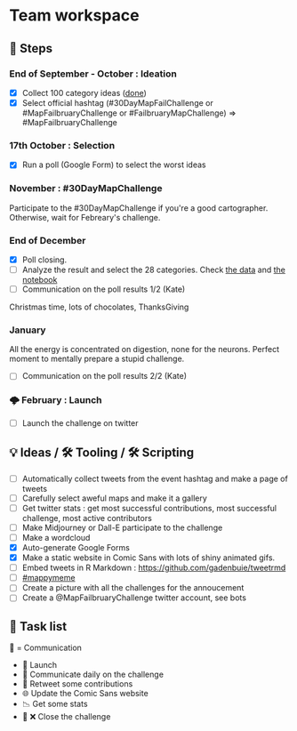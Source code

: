 # Team workspace

## 🐾 Steps
### End of September - October : Ideation
- [x] Collect 100 category ideas ([done](https://github.com/datagistips/30DayMapFailChallenge#%EF%B8%8F-ideas-of-categories))
- [x] Select official hashtag (#30DayMapFailChallenge or #MapFailbruaryChallenge or #FailbruaryMapChallenge) => #MapFailbruaryChallenge

### 17th October : Selection
- [x] Run a poll (Google Form) to select the worst ideas

### November : #30DayMapChallenge
Participate to the #30DayMapChallenge if you're a good cartographer. Otherwise, wait for Febreary's challenge.

### End of December
- [x] Poll closing. 
- [ ] Analyze the result and select the 28 categories. Check [the data](../data) and [the notebook](../notebooks) 
- [ ] Communication on the poll results 1/2 (Kate)

Christmas time, lots of chocolates, ThanksGiving

### January
All the energy is concentrated on digestion, none for the neurons. Perfect moment to mentally prepare a stupid challenge.

- [ ] Communication on the poll results 2/2 (Kate)

### 🌩️ February : Launch
- [ ] Launch the challenge on twitter

##  💡 Ideas / 🛠 Tooling / 🛠 Scripting
- [ ] Automatically collect tweets from the event hashtag and make a page of tweets
- [ ] Carefully select aweful maps and make it a gallery
- [ ] Get twitter stats : get most successful contributions, most successful challenge, most active contributors
- [ ] Make Midjourney or Dall-E participate to the challenge
- [ ] Make a wordcloud
- [x] Auto-generate Google Forms
- [x] Make a static website in Comic Sans with lots of shiny animated gifs.
- [ ] Embed tweets in R Markdown : https://github.com/gadenbuie/tweetrmd
- [ ] [#mappymeme](https://twitter.com/hashtag/mappymeme?src=hashtag_click)
- [ ] Create a picture with all the challenges for the annoucement
- [ ] Create a @MapFailbruaryChallenge twitter account, see bots

## 🎯 Task list
📢 = Communication  

- 📢 Launch
- 📢 Communicate daily on the challenge
- 📢 Retweet some contributions
- 🌐 Update the Comic Sans website
- 📉 Get some stats
- 📢 ❌ Close the challenge